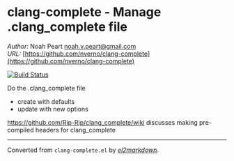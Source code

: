 # clang-complete - Manage .clang_complete file

*Author:* Noah Peart <noah.v.peart@gmail.com><br>
*URL:* [https://github.com/nverno/clang-complete](https://github.com/nverno/clang-complete)<br>

[![Build Status](https://travis-ci.org/nverno/nvp.svg?branch=master)](https://travis-ci.org/nverno/clang-complete)

Do the .clang_complete file
- create with defaults
- update with new options

https://github.com/Rip-Rip/clang_complete/wiki
discusses making pre-compiled headers for clang_complete


---
Converted from `clang-complete.el` by [*el2markdown*](https://github.com/Lindydancer/el2markdown).
